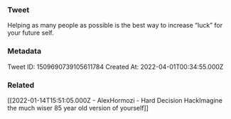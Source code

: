 ### Tweet
Helping as many people as possible is the best way to increase “luck” for your future self.

### Metadata
Tweet ID: 1509690739105611784
Created At: 2022-04-01T00:34:55.000Z

### Related
[[2022-01-14T15:51:05.000Z - AlexHormozi - Hard Decision HackImagine the much wiser 85 year old version of yourself]]


